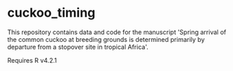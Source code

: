# cuckoo_timing
This repository contains data and code for the manuscript 'Spring arrival of the common cuckoo at breeding grounds is determined primarily by departure from a stopover site in tropical Africa'.

Requires R v4.2.1

